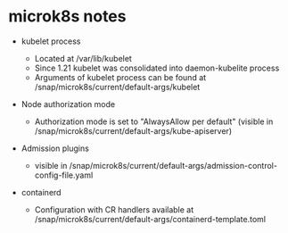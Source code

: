 # microk8s notes

- kubelet process
  - Located at /var/lib/kubelet
  - Since 1.21 kubelet was consolidated into daemon-kubelite process
  - Arguments of kubelet process can be found at /snap/microk8s/current/default-args/kubelet

- Node authorization mode
  - Authorization mode is set to "AlwaysAllow per default" (visible in /snap/microk8s/current/default-args/kube-apiserver)
  
- Admission plugins
  - visible in /snap/microk8s/current/default-args/admission-control-config-file.yaml

- containerd
    - Configuration with CR handlers available at /snap/microk8s/current/default-args/containerd-template.toml  
